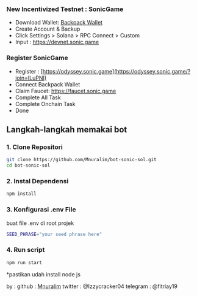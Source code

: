 ### New Incentivized Testnet : SonicGame
- Download Wallet: <a href="https://chromewebstore.google.com/detail/backpack/aflkmfhebedbjioipglgcbcmnbpgliof">Backpack Wallet<a>
- Create Account & Backup
- Click Settings > Solana > RPC Connect > Custom
- Input :  https://devnet.sonic.game
### Register SonicGame
- Register : [https://odyssey.sonic.game](https://odyssey.sonic.game/?join=ILuPNI)
- Connect Backpack Wallet
- Claim Faucet: https://faucet.sonic.game
- Complete All Task
- Complete Onchain Task
- Done

## Langkah-langkah memakai bot

### 1. Clone Repositori

```bash
git clone https://github.com/Mnuralim/bot-sonic-sol.git
cd bot-sonic-sol
```

### 2. Instal Dependensi

```bash
npm install
```

### 3. Konfigurasi .env File

buat file .env di root projek

```bash
SEED_PHRASE="your seed phrase here"
```

### 4. Run script

```bash
npm run start
```

\*pastikan udah install node js

by :
github : [Mnuralim](https://github.com/Mnuralim)
twitter : @Izzycracker04
telegram : @fitriay19
